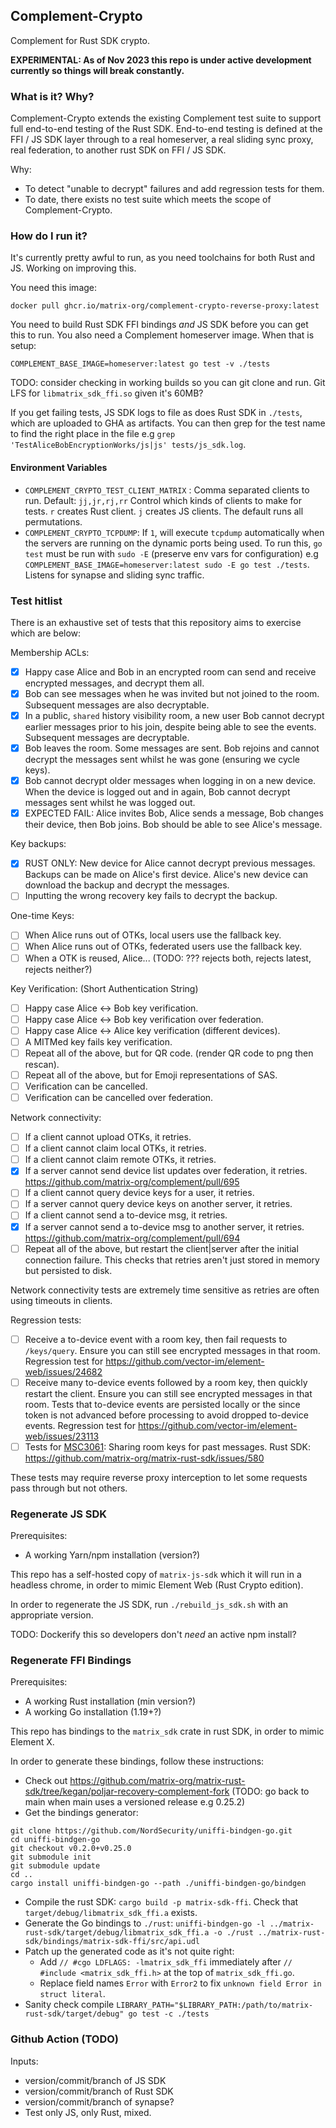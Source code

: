 ## Complement-Crypto

Complement for Rust SDK crypto.

**EXPERIMENTAL: As of Nov 2023 this repo is under active development currently so things will break constantly.**


### What is it? Why?

Complement-Crypto extends the existing Complement test suite to support full end-to-end testing of the Rust SDK. End-to-end testing is defined at the FFI / JS SDK layer through to a real homeserver, a real sliding sync proxy, real federation, to another rust SDK on FFI / JS SDK.

Why:
- To detect "unable to decrypt" failures and add regression tests for them.
- To date, there exists no test suite which meets the scope of Complement-Crypto.

### How do I run it?
It's currently pretty awful to run, as you need toolchains for both Rust and JS. Working on improving this.

You need this image:
```
docker pull ghcr.io/matrix-org/complement-crypto-reverse-proxy:latest
```

You need to build Rust SDK FFI bindings _and_ JS SDK before you can get this to run. You also need a Complement homeserver image. When that is setup:

```
COMPLEMENT_BASE_IMAGE=homeserver:latest go test -v ./tests
```

TODO: consider checking in working builds so you can git clone and run. Git LFS for `libmatrix_sdk_ffi.so` given it's 60MB?

If you get failing tests, JS SDK logs to file as does Rust SDK in `./tests`, which are uploaded to GHA as artifacts. You can then grep for the test name to find the right place in the file e.g `grep 'TestAliceBobEncryptionWorks/js|js' tests/js_sdk.log`.

#### Environment Variables

- `COMPLEMENT_CRYPTO_TEST_CLIENT_MATRIX` : Comma separated clients to run. Default: `jj,jr,rj,rr`
   Control which kinds of clients to make for tests. `r` creates Rust client. `j` creates JS clients. The default runs all permutations.
- `COMPLEMENT_CRYPTO_TCPDUMP`: If `1`, will execute `tcpdump` automatically when the servers are running on the dynamic ports being used. To run this, `go test` must be run with `sudo -E` (preserve env vars for configuration) e.g `COMPLEMENT_BASE_IMAGE=homeserver:latest sudo -E go test ./tests`. Listens for synapse and sliding sync traffic.


### Test hitlist
There is an exhaustive set of tests that this repository aims to exercise which are below:

Membership ACLs:
- [x] Happy case Alice and Bob in an encrypted room can send and receive encrypted messages, and decrypt them all.
- [x] Bob can see messages when he was invited but not joined to the room. Subsequent messages are also decryptable.
- [x] In a public, `shared` history visibility room, a new user Bob cannot decrypt earlier messages prior to his join, despite being able to see the events. Subsequent messages are decryptable.
- [x] Bob leaves the room. Some messages are sent. Bob rejoins and cannot decrypt the messages sent whilst he was gone (ensuring we cycle keys).
- [x] Bob cannot decrypt older messages when logging in on a new device. When the device is logged out and in again, Bob cannot decrypt messages sent whilst he was logged out.
- [x] EXPECTED FAIL: Alice invites Bob, Alice sends a message, Bob changes their device, then Bob joins. Bob should be able to see Alice's message.

Key backups:
- [x] RUST ONLY: New device for Alice cannot decrypt previous messages. Backups can be made on Alice's first device. Alice's new device can download the backup and decrypt the messages.
- [ ] Inputting the wrong recovery key fails to decrypt the backup.

One-time Keys:
- [ ] When Alice runs out of OTKs, local users use the fallback key.
- [ ] When Alice runs out of OTKs, federated users use the fallback key.
- [ ] When a OTK is reused, Alice... (TODO: ??? rejects both, rejects latest, rejects neither?)

Key Verification: (Short Authentication String)
- [ ] Happy case Alice <-> Bob key verification.
- [ ] Happy case Alice <-> Bob key verification over federation.
- [ ] Happy case Alice <-> Alice key verification (different devices).
- [ ] A MITMed key fails key verification.
- [ ] Repeat all of the above, but for QR code. (render QR code to png then rescan).
- [ ] Repeat all of the above, but for Emoji representations of SAS.
- [ ] Verification can be cancelled.
- [ ] Verification can be cancelled over federation.

Network connectivity:
- [ ] If a client cannot upload OTKs, it retries.
- [ ] If a client cannot claim local OTKs, it retries.
- [ ] If a client cannot claim remote OTKs, it retries.
- [x] If a server cannot send device list updates over federation, it retries. https://github.com/matrix-org/complement/pull/695
- [ ] If a client cannot query device keys for a user, it retries.
- [ ] If a server cannot query device keys on another server, it retries.
- [ ] If a client cannot send a to-device msg, it retries.
- [x] If a server cannot send a to-device msg to another server, it retries. https://github.com/matrix-org/complement/pull/694
- [ ] Repeat all of the above, but restart the client|server after the initial connection failure. This checks that retries aren't just stored in memory but persisted to disk.

Network connectivity tests are extremely time sensitive as retries are often using timeouts in clients.

Regression tests:
 - [ ] Receive a to-device event with a room key, then fail requests to `/keys/query`. Ensure you can still see encrypted messages in that room. Regression test for https://github.com/vector-im/element-web/issues/24682
 - [ ] Receive many to-device events followed by a room key, then quickly restart the client. Ensure you can still see encrypted messages in that room. Tests that to-device events are persisted locally or the since token is not advanced before processing to avoid dropped to-device events. Regression test for https://github.com/vector-im/element-web/issues/23113
 - [ ] Tests for [MSC3061](https://github.com/matrix-org/matrix-spec-proposals/pull/3061): Sharing room keys for past messages. Rust SDK: https://github.com/matrix-org/matrix-rust-sdk/issues/580

 These tests may require reverse proxy interception to let some requests pass through but not others.

### Regenerate JS SDK

Prerequisites:
 - A working Yarn/npm installation (version?)

This repo has a self-hosted copy of `matrix-js-sdk` which it will run in a headless chrome, in order to mimic Element Web (Rust Crypto edition).

In order to regenerate the JS SDK, run `./rebuild_js_sdk.sh` with an appropriate version.

TODO: Dockerify this so developers don't _need_ an active npm install?

### Regenerate FFI Bindings

Prerequisites:
 - A working Rust installation (min version?)
 - A working Go installation (1.19+?)

This repo has bindings to the `matrix_sdk` crate in rust SDK, in order to mimic Element X.

In order to generate these bindings, follow these instructions:
- Check out https://github.com/matrix-org/matrix-rust-sdk/tree/kegan/poljar-recovery-complement-fork (TODO: go back to main when
main uses a versioned release e.g 0.25.2)
- Get the bindings generator:
```
git clone https://github.com/NordSecurity/uniffi-bindgen-go.git
cd uniffi-bindgen-go
git checkout v0.2.0+v0.25.0
git submodule init
git submodule update
cd ..
cargo install uniffi-bindgen-go --path ./uniffi-bindgen-go/bindgen
```
- Compile the rust SDK: `cargo build -p matrix-sdk-ffi`. Check that `target/debug/libmatrix_sdk_ffi.a` exists.
- Generate the Go bindings to `./rust`: `uniffi-bindgen-go -l ../matrix-rust-sdk/target/debug/libmatrix_sdk_ffi.a -o ./rust ../matrix-rust-sdk/bindings/matrix-sdk-ffi/src/api.udl`
- Patch up the generated code as it's not quite right:
    * Add `// #cgo LDFLAGS: -lmatrix_sdk_ffi` immediately after `// #include <matrix_sdk_ffi.h>` at the top of `matrix_sdk_ffi.go`.
    * Replace field names `Error` with `Error2` to fix `unknown field Error in struct literal`.
- Sanity check compile `LIBRARY_PATH="$LIBRARY_PATH:/path/to/matrix-rust-sdk/target/debug" go test -c ./tests`


### Github Action (TODO)

Inputs:
 - version/commit/branch of JS SDK
 - version/commit/branch of Rust SDK
 - version/commit/branch of synapse?
 - Test only JS, only Rust, mixed.

